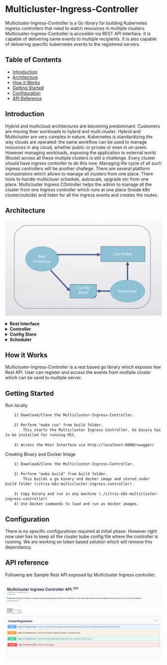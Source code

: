 # Multicluster-Ingress-Controller

Multicluster-Ingress-Controller is a Go library for building Kubernetes ingress controllers that need to watch resources in multiple clusters. Multicluster-Ingress-Controller is accesible via REST API Interface. It is capable of delivering same events to multiple recipients. It is also capable of delivering specific kubernetes events to the registered servers.  


## Table of Contents

- [Introduction](#introduction)
- [Architecture](#architecture)
- [How it Works](#how-it-works)
- [Getting Started](#getting-started)
- [Configuration](#configuration)
- [API Reference](#api-reference)

## Introduction

Hybrid and multicloud architectures are becoming predominant. Customers are moving thier workloads to hybrid and multi cluster. Hybrid and Multicluster are very complex in nature. Kubernetes is standardizing the way clouds are operated: the same workflow can be used to manage resources in any cloud, whether public or private or even in on-prem. However managing workloads, exposing the application to external world (Route) across all these multiple clusters is still a challenge. Every cluster should have ingress controller to do this now. Managing life cycle of all such ingress controllers will be another challege. There are several platform orchastrators which allows to manage all clusters from one place. There tools to handle multiclsuer schedule, autoscale, upgrade etc from one place. Multicluster Ingress COntroller helps the admin to manage all the cluster from one Ingress controller which runs at one place (Inside k8s cluster/outside) and listen for all the ingress events and creates the routes.

## Architecture

![Multicluster Architecture](pkg/docs/images/Multicluster.png)
       <details>
       <summary>**Rest Interface**</summary>
	    Rest Interface has two components. First one is external API and another is openAPI documentation. OpenAPI documentation allows the user to understand the usage of API and an options to try out the Rest API. External API module accepts the user API request and process it. Rest interface invokes Config store and controller.  
       </details>
       <details>
       <summary>**Controller**</summary>
	    Controller has two module, first one is go client and the next  is dispatcher. Kubernetes Go client is being used for getting the events from kubernetes cluster. Dispatcer sends out the filtered events to the list of registered servers.
       </details>
       <details>
       <summary>**Config Store**</summary>
	    This is a persitant volume store in kubernetes. This helps to  keeps all the rest input. 
       </details>
       <details>
       <summary>**Scheduler**</summary>
	    Scheduler restart the controller for which it takes the input from the Config store. This module required for brining up the control module which is the core part of the MIC.
       </details>

## How it Works

Multicluster-Ingress-Controller is a rest based go library which exposes few Rest API. User can register and access the events from multiple cluster which can be send to multiple server.  



## Getting Started

Run locally
```
	1) Download/Clone the Multicluster-Ingress-Controller.
		
	2) Perform "make run" from build folder.
		This starts the Multicluster Ingress Controller. Go binary has to be installed for running MIC.

	3) Access the Rest Interface via http://localhost:8000/swagger/
```
Creating Binary and Docker Image
```
	1) Download/Clone the Multicluster-Ingress-Controller.
		
	2) Perform "make build" from build folder.
		This builds a go binary and docker image and stored under build folder (citrix-k8s-multicluster-ingress-controller).

	3) Copy binary and run in any machine (./citrix-k8s-multicluster-ingress-controller)
	4) Use Docker commands to load and run as docker images.
```

## Configuration

There is no specific configuratiosn required at initial phase. However right now user has to keep all the cluster kube config file where the controller is running. We are working on token based solution which will remove this dependancy.

## API reference

Following are Sample Rest API exposed by Multicluster Ingress controller.

![Rest API List](pkg/docs/images/RestApi.png)





